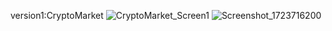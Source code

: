 version1:CryptoMarket
![CryptoMarket_Screen1](https://github.com/user-attachments/assets/7898002f-b7d5-4cb3-bec1-80774306da51)
![Screenshot_1723716200](https://github.com/user-attachments/assets/4b294d29-17de-4a42-8b24-0ef5831edc7e)
